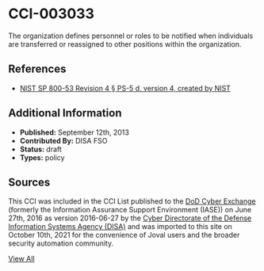 # CCI-003033

The organization defines personnel or roles to be notified when individuals are transferred or reassigned to other positions within the organization.

## References ##

* [NIST SP 800-53 Revision 4 § PS-5 d, version 4, created by NIST](http://csrc.nist.gov/publications/PubsSPs.html)


## Additional Information ##

* **Published:** September 12th, 2013
* **Contributed By:** DISA FSO
* **Status:** draft
* **Types:** policy

## Sources ##

This CCI was included in the CCI List published to the [DoD Cyber Exchange](https://public.cyber.mil/stigs/cci/)
(formerly the Information Assurance Support Environment (IASE)) on June 27th, 2016 as version
2016-06-27 by the [Cyber Directorate of the Defense Information Systems Agency (DISA)](https://public.cyber.mil/about-cyber/)
and was imported to this site on October 10th, 2021 for the convenience of Joval users and the broader
security automation community.

[View All](../README.md)
